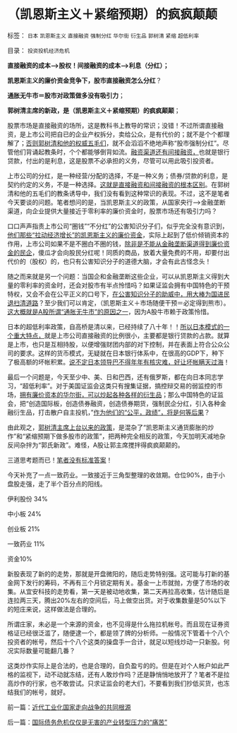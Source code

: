 # （凯恩斯主义＋紧缩预期）的疯疯颠颠

标签： `日本` `凯恩斯主义` `直接融资` `强制分红` `华尔街` `衍生品` `郭树清` `紧缩` `超低利率` 

目录： `投资投机经济危机`

**直接融资的成本——>股权！间接融资的成本——>利息（分红）；**

**凯恩斯主义的廉价资金竞争下，股市直接融资怎么分红**？

**通胀无牛市＝股市对政策做多没有吸引力**；

**郭树清主席的新政，是（凯恩斯主义＋紧缩预期）的疯疯颠颠**；

股票市场是直接融资的场所，这是教科书上教导的常识；没错！不过所谓直接融资，是上市公司把自已的企业产权拆分，卖给公众，是有代价的；就不是个个都理解了；[否则郭树清和他的权威五毛们](../../../2012/6/6/黄宗羲定律：行政的边际和基层部门的自利.md)，就不会滔滔不绝地声称“股市强制分红”。尽管他们背诵起教条时，个个都能够倒背如流。[融资渠道还有间接融资，](../../../2012/1/14/凯恩斯主义中“垃圾债券”的机理.md)也就是银行贷款，付出的是利息，这是股票不必承担的义务，尽管可以用此吸引投资者。

上市公司的分红，是一种经营/分配的选择，不是一种义务；债券/贷款的利息，是契约约定的义务，不是一种选择。[这就是直接融资和间接融资的根本区别](../../../2012/5/31/郭树清主席缺乏专业常识.md)。在郭树清和他的五毛们的教条诱导中，我们没有看到这种常识的表现。不过，这不是笔者今天要谈的问题。笔者想问的是，当凯恩斯主义的政策，从国家央行——>金融垄断渠道，向企业提供大量接近于零利率的廉价资金时，股票市场还有吸引力吗？

口口声声指责上市公司“圈钱”“不分红”的公害知识分子们，似乎完全没有意识到，[他们那些“拉动经济增长”的凯恩斯主义的廉价资金](../../../2012/1/8/没有凯恩斯主义就没有股神.md)，实际上起到了低价倾销资本的作用，上市公司如果不是不圈白不圈的钱，[除非是不能从金融垄断渠道得到廉价资金的民企](../../../2012/1/4/股市低风险，经济有前途；谩骂股市的《竞选州长》.md)，傻瓜才会向股民分红呢！同质的商品，放着大量免费的不用，却要付出代价的（股权）的，也只有公害知识分子的道德大脑，才会有此古怪念头！

随之而来就是另一个问题：当国企和金融垄断这些企业，可以从凯恩斯主义得到大量的零利率的资金时，还会对股市有半点怜惜吗？如果证监会拥有中国特色的干预特权，又会不会在公平正义的口号下，[在公害知识分子的助威中，用大棒为国进民退扫清道路](../../../2012/6/7/国有垄断利益集团借改革为名“跑马圈地”.md)？至少我们可以肯定，（凯恩斯主义＋市场随便干预＝必定得到熊市）。[这大概就是A股所谓“通胀无牛市”的原因之一](../../../2010/11/12/凭什么说“通胀无牛市”？.md)，因为A股牛市赖于政策怜惜。

日本的超低利率政策，自高桥是清以来，已经持续了八十年！！[所以日本模式的一个重大特点，](../../../2011/1/6/日本传统文化拖了日本经济的后腿.md)就是上市公司直接融资的比例很小，主要都是银行贷款的占款。就算是上市，也只是互相持股，以便增强财团内部的对下控制，并在表面上符合公众公司的要求。这样的货币模式，无疑就在日本银行体系中，在很高的GDP下，种下了极高额的坏帐积累。[说不定日本领导巴不得年年有核灾难，好让坏帐瞒天过海](../../../2011/4/12/日本核泄漏调高，“政府为什么不管”.md)！

最后一个问题是，今天至少中、美、日和巴西，还有俄罗斯，都在向日本同志学习，“超低利率”。对于美国证监会这类只有搜集证据，搞控辩交易的弱监控的市场，[拥有廉价资本的华尔街，可以炒起各种各样的衍生品](../../../2012/1/8/虚拟经济是凯恩斯主义的影子,“滞”与“胀”.md)；那么中国特色的证监会，把“创造国际板，创造债券融资，创造债券期货，强制民企分红，引入各种金融衍生品，打击散户自主投机，”[作为他们的“公平，政绩”，将是何等后果](../../../2012/4/24/强盗逻辑正在制造空前的金融危机和经济危机.md)？

由此观之，[郭树清主席上台以来的政策](../../../2012/3/14/总理要禁毒，机构毒瘾大发作！.md)，是混杂了“凯恩斯主义通货膨胀的炒作”和“紧缩预期下做多股市的政策”，把两种完全相反的政策，今天加明天减地杂反间杂拌为“郭氏新政”。难怪，A股让郭主席搅拌得疯疯颠颠的。

三道思考题而已！[笔者没有标准答案](../../../2012/4/22/个体价值观没有说服他人的义务.md)！

今天补充了一点一致药业。一致接近于三角型整理的收敛期。仓位90%，由于小盘股走强，走了半个百分点的阳线。

伊利股份 34%

中小板 24%

创业板 21%

一致药业 11%

资金10%

新股表现了新的的走势，那就是开盘微阳的，随后走势特别强。这可能与打新的基金网下发行的筹码，不再有三个月锁定期有关。基金一上市就抛，方便了市场的收集。从宜安科技的走势看，第一天是被动地收集，第二天再拉高收集，估计随后是连拉两三天，腾出20%左右的空间后，马上做空出货。对于收集数量是50%以下的短庄来说，这样做法是合理的。

所谓庄家，未必是一个来源的资金，也不见得是什么拖拉机帐号。而且现在证券资格证已经很泛滥了，随便逮一个，都是领了牌的分析师。一般情况下管着十个八个投资者的帐号，然后十个八个这类的操盘手一合计，就足以短线炒动一只新股。何况实际数量可能翻几番？

这类炒作实际上是合法的，也是合理的，自负盈亏的的。但是在对个人帐户如此严格的监视下，动不动就冻结，还有人敢炒作吗？还是静悄悄地放开了？笔者不是拉高炒作的行家，也不敢尝试。只求证监会的老大们，不要看到我们抄低买货，也冻结我们的帐号，就好。

前一篇：[近代工业化国家走向战争的共同根源](../../../2012/6/20/近代工业化国家走向战争的共同根源.md)

后一篇：[国际债务危机仅仅是无害的产业转型压力的“痛苦”](../../../2012/6/21/国际债务危机仅仅是无害的产业转型压力的“痛苦”.md)